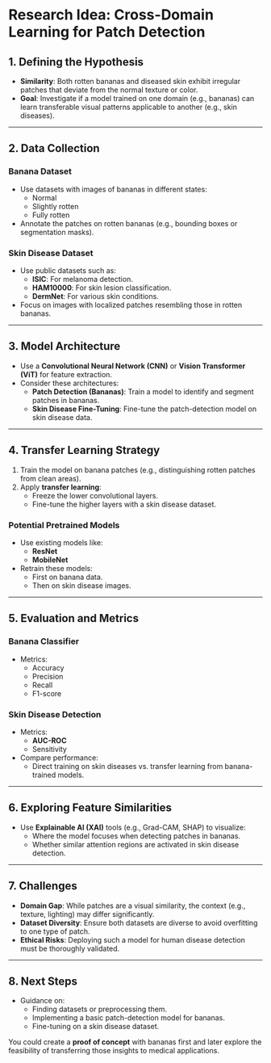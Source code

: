 # Research Idea: Cross-Domain Learning for Patch Detection

## 1. Defining the Hypothesis
- **Similarity**: Both rotten bananas and diseased skin exhibit irregular patches that deviate from the normal texture or color.
- **Goal**: Investigate if a model trained on one domain (e.g., bananas) can learn transferable visual patterns applicable to another (e.g., skin diseases).

---

## 2. Data Collection

### Banana Dataset
- Use datasets with images of bananas in different states:
  - Normal
  - Slightly rotten
  - Fully rotten
- Annotate the patches on rotten bananas (e.g., bounding boxes or segmentation masks).

### Skin Disease Dataset
- Use public datasets such as:
  - **ISIC**: For melanoma detection.
  - **HAM10000**: For skin lesion classification.
  - **DermNet**: For various skin conditions.
- Focus on images with localized patches resembling those in rotten bananas.

---

## 3. Model Architecture
- Use a **Convolutional Neural Network (CNN)** or **Vision Transformer (ViT)** for feature extraction.
- Consider these architectures:
  - **Patch Detection (Bananas)**: Train a model to identify and segment patches in bananas.
  - **Skin Disease Fine-Tuning**: Fine-tune the patch-detection model on skin disease data.

---

## 4. Transfer Learning Strategy
1. Train the model on banana patches (e.g., distinguishing rotten patches from clean areas).
2. Apply **transfer learning**:
   - Freeze the lower convolutional layers.
   - Fine-tune the higher layers with a skin disease dataset.

### Potential Pretrained Models
- Use existing models like:
  - **ResNet**
  - **MobileNet**
- Retrain these models:
  - First on banana data.
  - Then on skin disease images.

---

## 5. Evaluation and Metrics

### Banana Classifier
- Metrics:
  - Accuracy
  - Precision
  - Recall
  - F1-score

### Skin Disease Detection
- Metrics:
  - **AUC-ROC**
  - Sensitivity
- Compare performance:
  - Direct training on skin diseases vs. transfer learning from banana-trained models.

---

## 6. Exploring Feature Similarities
- Use **Explainable AI (XAI)** tools (e.g., Grad-CAM, SHAP) to visualize:
  - Where the model focuses when detecting patches in bananas.
  - Whether similar attention regions are activated in skin disease detection.

---

## 7. Challenges
- **Domain Gap**: While patches are a visual similarity, the context (e.g., texture, lighting) may differ significantly.
- **Dataset Diversity**: Ensure both datasets are diverse to avoid overfitting to one type of patch.
- **Ethical Risks**: Deploying such a model for human disease detection must be thoroughly validated.

---

## 8. Next Steps
- Guidance on:
  - Finding datasets or preprocessing them.
  - Implementing a basic patch-detection model for bananas.
  - Fine-tuning on a skin disease dataset.

You could create a **proof of concept** with bananas first and later explore the feasibility of transferring those insights to medical applications.
